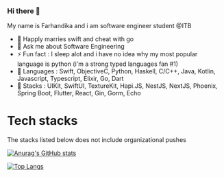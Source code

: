 ### Hi there 👋
My name is Farhandika and i am software engineer student @ITB 
- 🔭 Happly marries swift and cheat with go
- 💬 Ask me about Software Engineering
- ⚡ Fun fact    : I sleep alot and i have no idea why my most popular language is python (i'm a strong typed languages fan #1)
- 🤔 Languages  : Swift, ObjectiveC, Python, Haskell, C/C++, Java, Kotlin, Javascript, Typescript, Elixir, Go, Dart
- 🌱 Stacks      : UIKit, SwiftUI, TextureKit, Hapi.JS, NestJS, NextJS, Phoenix, Spring Boot, Flutter, React, Gin, Gorm, Echo

<!--
**Fdika24/Fdika24** is a ✨ _special_ ✨ repository because its `README.md` (this file) appears on your GitHub profile.

Here are some ideas to get you started:

- 🔭 I’m currently working on ...
- 🌱 I’m currently learning ...
- 👯 I’m looking to collaborate on ...
- 🤔 I’m looking for help with ...
- 💬 Ask me about ...
- 📫 How to reach me: ...
- 😄 Pronouns: ...
- ⚡ Fun fact: ...
-->

# Tech stacks
The stacks listed below does not include organizational pushes

[![Anurag's GitHub stats](https://github-readme-stats.vercel.app/api?username=confusionhill)](https://github.com/anuraghazra/github-readme-stats)

[![Top Langs](https://github-readme-stats.vercel.app/api/top-langs/?username=confusionhill)](https://github.com/anuraghazra/github-readme-stats)
